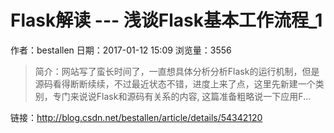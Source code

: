 # Flask解读 --- 浅谈Flask基本工作流程_1
作者：bestallen
日期：2017-01-12 15:09
浏览量：3556
> 简介：网站写了蛮长时间了，一直想具体分析分析Flask的运行机制，但是源码看得断断续续，不过最近状态不错，进度上来了点，这里先新建一个类别，专门来说说Flask和源码有关系的内容, 这篇准备粗略说一下应用F...

 链接：http://blog.csdn.net/bestallen/article/details/54342120
